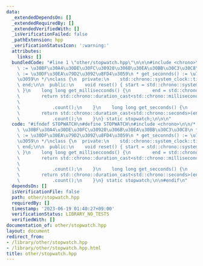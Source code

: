 ```yaml
---
data:
  _extendedDependsOn: []
  _extendedRequiredBy: []
  _extendedVerifiedWith: []
  _isVerificationFailed: false
  _pathExtension: hpp
  _verificationStatusIcon: ':warning:'
  attributes:
    links: []
  bundledCode: "#line 1 \"other/stopwatch.hpp\"\n\n\n#include <chrono>\n\n/* reset()\
    \ := \u30BF\u30A4\u30DE\u30FC\u30920\u306B\u30EA\u30BB\u30C3\u30C8\n * get_milliseconnds()\
    \ := \u30DF\u30EA\u79D2\u3092\u8FD4\u3059\n * get_seconnds() := \u79D2\u3092\u8FD4\
    \u3059\n */\nclass {\n  private:\n    std::chrono::system_clock::time_point start,\
    \ end;\n\n  public:\n    void reset() { start = std::chrono::system_clock::now();\
    \ }\n    long long get_millisecconds() {\n        end = std::chrono::system_clock::now();\n\
    \        return std::chrono::duration_cast<std::chrono::milliseconds>(end -\n\
    \                                                                     start)\n\
    \            .count();\n    }\n    long long get_secconds() {\n        end = std::chrono::system_clock::now();\n\
    \        return std::chrono::duration_cast<std::chrono::seconds>(end - start)\n\
    \            .count();\n    }\n} static stopwatch;\n\n\n"
  code: "#ifndef STOPWATCH\n#define STOPWATCH\n#include <chrono>\n\n/* reset() :=\
    \ \u30BF\u30A4\u30DE\u30FC\u30920\u306B\u30EA\u30BB\u30C3\u30C8\n * get_milliseconnds()\
    \ := \u30DF\u30EA\u79D2\u3092\u8FD4\u3059\n * get_seconnds() := \u79D2\u3092\u8FD4\
    \u3059\n */\nclass {\n  private:\n    std::chrono::system_clock::time_point start,\
    \ end;\n\n  public:\n    void reset() { start = std::chrono::system_clock::now();\
    \ }\n    long long get_millisecconds() {\n        end = std::chrono::system_clock::now();\n\
    \        return std::chrono::duration_cast<std::chrono::milliseconds>(end -\n\
    \                                                                     start)\n\
    \            .count();\n    }\n    long long get_secconds() {\n        end = std::chrono::system_clock::now();\n\
    \        return std::chrono::duration_cast<std::chrono::seconds>(end - start)\n\
    \            .count();\n    }\n} static stopwatch;\n\n#endif\n"
  dependsOn: []
  isVerificationFile: false
  path: other/stopwatch.hpp
  requiredBy: []
  timestamp: '2023-06-19 01:40:27+09:00'
  verificationStatus: LIBRARY_NO_TESTS
  verifiedWith: []
documentation_of: other/stopwatch.hpp
layout: document
redirect_from:
- /library/other/stopwatch.hpp
- /library/other/stopwatch.hpp.html
title: other/stopwatch.hpp
---
```

